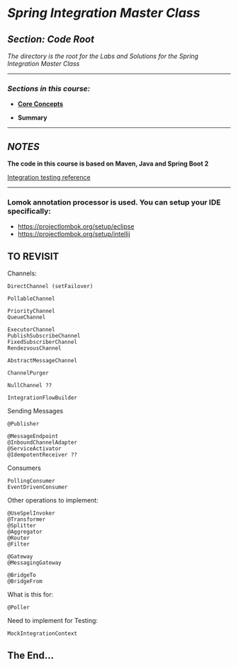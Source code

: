 # *Spring Integration Master Class*

##  *Section: Code Root*

*The directory is the root for the Labs and Solutions for the Spring Integration Master Class*

---

### *Sections in this course:*

 - **[Core Concepts](https://github.com/mickknutson/spring_integration_course/tree/master/StudentWork/code/spring_integration_section_core/)**

- **Summary**

---


## *NOTES*


**The code in this course is based on Maven, Java and Spring Boot 2**

[Integration testing reference](https://docs.spring.io/spring-integration/docs/current/reference/html/testing.html)

---

### Lomok annotation processor is used. You can setup your IDE specifically:
- https://projectlombok.org/setup/eclipse
- https://projectlombok.org/setup/intellij


## TO REVISIT


Channels:

    DirectChannel (setFailover)

    PollableChannel

    PriorityChannel
    QueueChannel

    ExecutorChannel
    PublishSubscribeChannel
    FixedSubscriberChannel
    RendezvousChannel

    AbstractMessageChannel

    ChannelPurger

    NullChannel ??

    IntegrationFlowBuilder

Sending Messages

    @Publisher

    @MessageEndpoint
    @InboundChannelAdapter
    @ServiceActivator
    @IdempotentReceiver ??


Consumers

    PollingConsumer
    EventDrivenConsumer



Other operations to implement:

    @UseSpelInvoker
    @Transformer
    @Splitter
    @Aggregator
    @Router
    @Filter

    @Gateway
    @MessagingGateway

    @BridgeTo
    @BridgeFrom



What is this for:

    @Poller

Need to implement for Testing:

    MockIntegrationContext



## The End...
